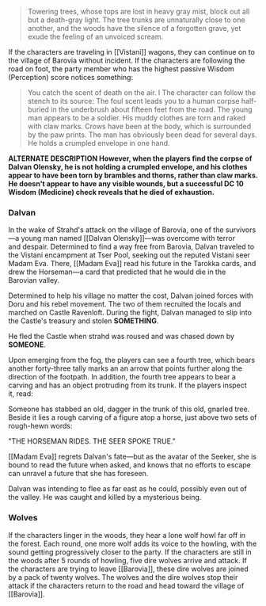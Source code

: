  >Towering trees, whose tops are lost in heavy gray mist, block out all but a death-gray light. The tree trunks are unnaturally close to one another, and the woods have the silence of a forgotten grave, yet exude the feeling of an unvoiced scream. 

If the characters are traveling in [[Vistani]] wagons, they can continue on to the village of Barovia without incident. 
If the characters are following the road on foot, the party member who has the highest passive Wisdom (Perception) score notices something: 

>You catch the scent of death on the air. I The character can follow the stench to its source: The foul scent leads you to a human corpse half-buried in the underbrush about fifteen feet from the road. The young man appears to be a soldier. His muddy clothes are torn and raked with claw marks. Crows have been at the body, which is surrounded by the paw prints. The man has obviously been dead for several days. He holds a crumpled envelope in one hand. 

**ALTERNATE DESCRIPTION 
However, when the players find the corpse of Dalvan Olensky, he is not holding a crumpled envelope, and his clothes appear to have been torn by brambles and thorns, rather than claw marks. He doesn't appear to have any visible wounds, but a successful DC 10 Wisdom (Medicine) check reveals that he died of exhaustion.** 

### Dalvan

In the wake of Strahd's attack on the village of Barovia, one of the survivors—a young man named [[Dalvan Olensky]]—was overcome with terror and despair. Determined to find a way free from Barovia, Dalvan traveled to the Vistani encampment at Tser Pool, seeking out the reputed Vistani seer Madam Eva. There, [[Madam Eva]] read his future in the Tarokka cards, and drew the Horseman—a card that predicted that he would die in the Barovian valley. 

Determined to help his village no matter the cost, Dalvan joined forces with Doru and his rebel movement. The two of them recruited the locals and marched on Castle Ravenloft. During the fight, Dalvan managed to slip into the Castle's treasury and stolen **SOMETHING**. 

He fled the Castle when strahd was roused and was chased down by **SOMEONE**. 

Upon emerging from the fog, the players can see a fourth tree, which bears another forty-three tally marks an an arrow that points further along the direction of the footpath. In addition, the fourth tree appears to bear a carving and has an object protruding from its trunk. If the players inspect it, read: 

Someone has stabbed an old, dagger in the trunk of this old, gnarled tree. Beside it lies a rough carving of a figure atop a horse, just above two sets of rough-hewn words: 

"THE HORSEMAN RIDES. THE SEER SPOKE TRUE." 

[[Madam Eva]] regrets Dalvan's fate—but as the avatar of the Seeker, she is bound to read the future when asked, and knows that no efforts to escape can unravel a future that she has foreseen. 

Dalvan was intending to flee as far east as he could, possibly even out of the valley. He was caught and killed by a mysterious being. 

### Wolves
If the characters linger in the woods, they hear a lone wolf howl far off in the forest. Each round, one more wolf adds its voice to the howling, with the sound getting progressively closer to the party. If the characters are still in the woods after 5 rounds of howling, five dire wolves arrive and attack. If the characters are trying to leave [[Barovia]], these dire wolves are joined by a pack of twenty wolves. The wolves and the dire wolves stop their attack if the characters return to the road and head toward the village of [[Barovia]].

